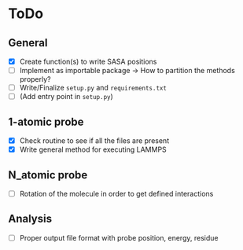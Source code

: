 # ToDo

## General

- [X] Create function(s) to write SASA positions
- [ ] Implement as importable package -> How to partition the methods properly?
- [ ] Write/Finalize `setup.py` and `requirements.txt`
- [ ] (Add entry point in `setup.py`)

## 1-atomic probe

- [X] Check routine to see if all the files are present
- [X] Write general method for executing LAMMPS

## N_atomic probe

- [ ] Rotation of the molecule in order to get defined interactions

## Analysis

- [ ] Proper output file format with probe position, energy, residue
